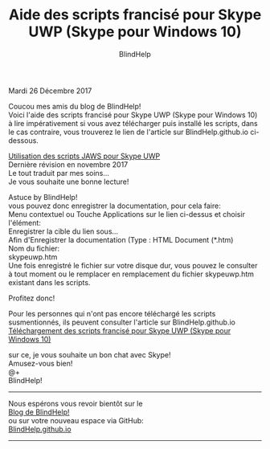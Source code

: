 ﻿---
title: Aide des scripts francisé pour Skype UWP (Skype pour Windows 10)
layout: post
author: BlindHelp
---

<footer>Mardi 26 Décembre  2017</footer>

Coucou mes amis du blog de BlindHelp!  
Voici  l'aide des scripts francisé pour Skype UWP (Skype pour Windows 10) à lire impérativement si vous avez télécharger puis installé les scripts, dans le cas contraire, vous trouverez le lien de l'article sur BlindHelp.github.io ci-dessous.          

[Utilisation des scripts JAWS pour Skype UWP](https://blindhelp.github.io/skypeuwp.htm)               
Dernière révision en novembre 2017               
Le tout traduit par mes soins...    
Je vous souhaite une bonne lecture!            

Astuce by BlindHelp!              
vous pouvez donc enregistrer la documentation, pour cela faire:          
Menu contextuel ou Touche Applications sur le lien ci-dessus et choisir l'élément:               
Enregistrer la cible du lien sous...     
Afin d'Enregistrer la documentation (Type : HTML Document (*.htm)        
Nom du fichier:          
skypeuwp.htm       
Une fois enregistré le fichier sur votre disque dur, vous pouvez le consulter à tout moment ou le remplacer en remplacement du fichier skypeuwp.htm existant dans les scripts.           

Profitez donc!

Pour les personnes qui n'ont pas encore téléchargé les scripts susmentionnés, ils peuvent consulter l'article sur BlindHelp.github.io 
[Téléchargement des scripts francisé pour Skype UWP (Skype pour Windows 10)](https://blindhelp.github.io/T%C3%A9l%C3%A9chargement-des-scripts-francis%C3%A9-pour-Skype-UWP-(Skype-pour-Windows-10)/)

sur ce, je vous souhaite un bon chat avec Skype!                 
Amusez-vous bien!                   
@+            
BlindHelp!                     

---

Nous espérons vous revoir bientôt sur le      
[Blog de BlindHelp!](http://blindhelp.blogspot.fr/)                    
ou sur  votre nouveau espace via GitHub:                     
[BlindHelp.github.io](https://blindhelp.github.io)                    

---
